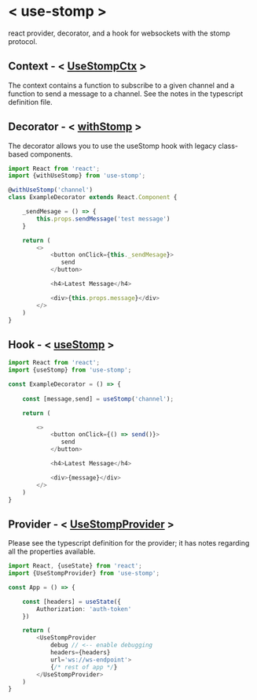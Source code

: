 # < use-stomp >

react provider, decorator, and a hook for websockets with the stomp protocol.

## Context - < [UseStompCtx](./src/context.ts) >

The context contains a function to subscribe to a given channel and a function to send a message to a channel. See the notes in the typescript definition file.

## Decorator - < [withStomp](./src/decorator.tsx) >

The decorator allows you to use the useStomp hook with legacy class-based components.

```typescript jsx
import React from 'react';
import {withUseStomp} from 'use-stomp';

@withUseStomp('channel')
class ExampleDecorator extends React.Component {

    _sendMesage = () => {
        this.props.sendMessage('test message')
    }

    return (
        <>
            <button onClick={this._sendMesage}>
               send
            </button>

            <h4>Latest Message</h4>

            <div>{this.props.message}</div>
        </>
    )
}
```

## Hook - < [useStomp](./src/hook.ts) >

```typescript jsx
import React from 'react';
import {useStomp} from 'use-stomp';

const ExampleDecorator = () => {
    
    const [message,send] = useStomp('channel');

    return (

        <>
            <button onClick={() => send()}>
               send
            </button>

            <h4>Latest Message</h4>

            <div>{message}</div>
        </>
    )
}
```

## Provider - < [UseStompProvider](./src/provider.tsx) >

Please see the typescript definition for the provider; it has notes regarding all the properties available.

```typescript jsx
import React, {useState} from 'react';
import {UseStompProvider} from 'use-stomp';

const App = () => {

    const [headers] = useState({
        Authorization: 'auth-token'
    })

    return (
        <UseStompProvider
            debug // <-- enable debugging
            headers={headers}
            url='ws://ws-endpoint'>
            {/* rest of app */}
        </UseStompProvider>
    )
}
```
